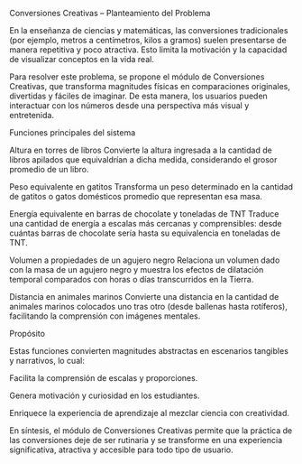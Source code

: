 Conversiones Creativas – Planteamiento del Problema

En la enseñanza de ciencias y matemáticas, las conversiones tradicionales (por ejemplo, metros a centímetros, kilos a gramos) suelen presentarse de manera repetitiva y poco atractiva. Esto limita la motivación y la capacidad de visualizar conceptos en la vida real.

Para resolver este problema, se propone el módulo de Conversiones Creativas, que transforma magnitudes físicas en comparaciones originales, divertidas y fáciles de imaginar. De esta manera, los usuarios pueden interactuar con los números desde una perspectiva más visual y entretenida.

Funciones principales del sistema

Altura en torres de libros
Convierte la altura ingresada a la cantidad de libros apilados que equivaldrían a dicha medida, considerando el grosor promedio de un libro.

Peso equivalente en gatitos
Transforma un peso determinado en la cantidad de gatitos o gatos domésticos promedio que representan esa masa.

Energía equivalente en barras de chocolate y toneladas de TNT
Traduce una cantidad de energía a escalas más cercanas y comprensibles: desde cuántas barras de chocolate sería hasta su equivalencia en toneladas de TNT.

Volumen a propiedades de un agujero negro
Relaciona un volumen dado con la masa de un agujero negro y muestra los efectos de dilatación temporal comparados con horas o días transcurridos en la Tierra.

Distancia en animales marinos
Convierte una distancia en la cantidad de animales marinos colocados uno tras otro (desde ballenas hasta rotíferos), facilitando la comprensión con imágenes mentales.

Propósito

Estas funciones convierten magnitudes abstractas en escenarios tangibles y narrativos, lo cual:

Facilita la comprensión de escalas y proporciones.

Genera motivación y curiosidad en los estudiantes.

Enriquece la experiencia de aprendizaje al mezclar ciencia con creatividad.

En síntesis, el módulo de Conversiones Creativas permite que la práctica de las conversiones deje de ser rutinaria y se transforme en una experiencia significativa, atractiva y accesible para todo tipo de usuario.
